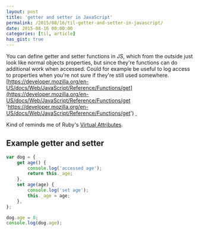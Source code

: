 ```yaml
---
layout: post
title: 'getter and setter in JavaScript'
permalink: /2015/08/16/til-getter-and-setter-in-javascript/
date: 2015-08-16 00:00:00
categories: [til, article]
has_gist: true
---
```


You can define getter and setter functions in JS, which from the outside just look like normal objects properties, but since they're functions can do additional work when accessed.
Could for example be useful to log access to properties when you're not sure if they're still used somewhere.
[https://developer.mozilla.org/en-US/docs/Web/JavaScript/Reference/Functions/get](https://developer.mozilla.org/en-US/docs/Web/JavaScript/Reference/Functions/get 'https://developer.mozilla.org/en-US/docs/Web/JavaScript/Reference/Functions/get')
[ ](https://developer.mozilla.org/en-US/docs/Web/JavaScript/Reference/Functions/get 'https://developer.mozilla.org/en-US/docs/Web/JavaScript/Reference/Functions/get')

Kind of reminds me of Ruby's [Virtual Attributes](http://ruby-doc.com/docs/ProgrammingRuby/html/tut_classes.html#UC 'http://ruby-doc.com/docs/ProgrammingRuby/html/tut_classes.html#UC').

## Example getter and setter

```js
var dog = {
	get age() {
		console.log('accessed age');
		return this._age;
	},
	set age(age) {
		console.log('set age');
		this._age = age;
	},
};

dog.age = 8;
console.log(dog.age);
```
